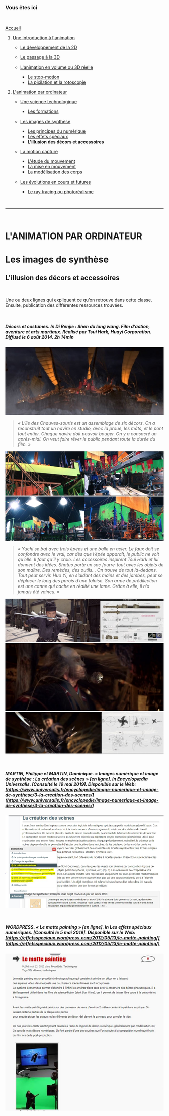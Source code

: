 <br/>

### Vous êtes ici

<br/>

[Accueil](index.md)

1. [Une introduction à l'animation](histoire.md)

    - [Le développement de la 2D](2d.md)
    - [Le passage à la 3D](3d.md)
    - [L'animation en volume ou 3D réelle](envolume.md)
    
        * [Le stop-motion](stopmotion.md)
        * [La pixilation et la rotoscopie](pixilation.md)

2. [L'animation par ordinateur](parordinateur.md)

    - [Une science technologique](science.md)
    
        * [Les formations](formation.md)
    
    - [Les images de synthèse](imagesdesynthèse.md)
    
        * [Les principes du numérique](numerique.md)
        * [Les effets spéciaux](effet.md)
        * **L'illusion des décors et accessoires**
        
    - [La motion capture]()
    
        * [L'étude du mouvement](etude.md)
        * [La mise en mouvement](mouvement.md)
        * [La modélisation des corps](corps.md)

    - [Les évolutions en cours et futures](evolution.md)
    
        * [Le ray tracing ou photoréalisme](photorealisme.md)
        
<br/>

--------------------------------------------------------

<br/>

# L'ANIMATION PAR ORDINATEUR
# Les images de synthèse
## L'illusion des décors et accessoires

<br/>

Une ou deux lignes qui expliquent ce qu’on retrouve dans cette classe. Ensuite, publication des différentes ressources trouvées.

<br/>

##### Décors et costumes. In _Di Renjie : Shen du long wang_. Film d’action, aventure et arts martiaux. Réalisé par Tsui Hark, Huayi Corporation. Diffusé le 6 août 2014. 2h 14min

![Décors et costumes - capture](images/dee2bateau.JPG "Le bateau")
> _« L’île des Chauves-souris est un assemblage de six décors. On a reconstruit tout un navire en studio, avec la proue, les mâts, et le pont tout entier. Chaque navire doit pouvoir bouger. On y a consacré un après-midi. On veut faire rêver le public pendant toute la durée du film. »_

![Décors et costumes - captures](images/dee2bateauI.JPG "Faire bouger le bateau")
![Décors et costumes - captures](images/dee2bateauII.JPG "Le décor bateau")

> _« Yuchi se bat avec trois épées et une balle en acier. Le faux doit se confondre avec le vrai, car dès que l’épée apparaît, le public ne voit qu’elle. Il faut qu’il y croie. Les accessoires inspirent Tsui Hark et lui donnent des idées. Shatuo porte un sac fourre-tout avec les objets de son maître. Des remèdes, des outils… On trouve de tout là-dedans. Tout peut servir. Huo Yi, en s’aidant des mains et des jambes, peut se déplacer le long des parois d’une falaise. Son arme de prédilection est une canne qui cache en réalité une lame. Grâce à elle, il n’a jamais été vaincu. »_

![Décors et costumes - captures](images/dee2epee.JPG "L'épée et sa maquette")
![Décors et costumes - capture](images/dee2boule.JPG "La balle en acier")
![Décors et costumes - captures](images/dee2etoile.JPG "Un autre accessoire et sa maquette")

<br/>

##### MARTIN, Philippe et MARTIN, Dominique. « Images numérique et image de synthèse : La création des scènes » [en ligne]. In _Encyclopædia Universalis_. [Consulté le 19 mai 2019]. Disponible sur le Web: [https://www.universalis.fr/encyclopedie/image-numerique-et-image-de-synthese/3-la-creation-des-scenes/](https://www.universalis.fr/encyclopedie/image-numerique-et-image-de-synthese/3-la-creation-des-scenes/)

![La création des scènes](images/modelisationscene.JPG "Images numérique et image de synthèse")

<br/>

##### WORDPRESS. « Le matte painting » [en ligne]. In _Les effets spéciaux numériques_. [Consulté le 5 mai 2019]. Disponible sur le Web: [https://effetsspeciaux.wordpress.com/2012/05/13/le-matte-painting/](https://effetsspeciaux.wordpress.com/2012/05/13/le-matte-painting/)

![Le matte painting](images/mattepainting.JPG "Les effets spéciaux numériques")

<br/>
